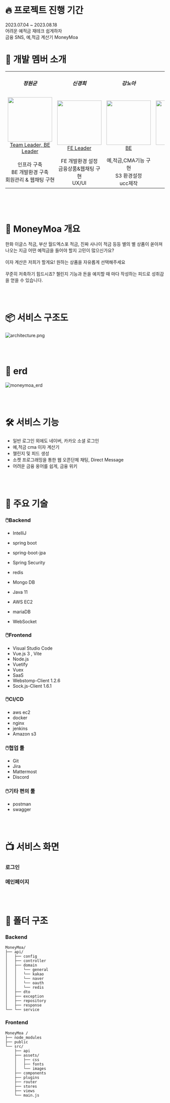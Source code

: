 
# 🔥 프로젝트 진행 기간
2023.07.04 ~ 2023.08.18  
어려운 예적금 재테크 쉽게하자 <br>
금융 SNS, 예,적금 계산기 MoneyMoa


# 🙂 개발 멤버 소개


<table>
    <tr>
      <td align="center">
        <h5>정원균</h5>
      </td>
      <td align="center">
        <h5>신경희</h5>
      </td>
      <td align="center">
        <h5>강노아</h5>
      </td>
      <td align="center">
        <h5>이상혁</h5>
      </td>
      <td align="center">
        <h5>공익규</h5>
      </td>
      <td align="center">
        <h5>권종률</h5>
      </td>
    </tr>
    <tr>
        <td height="140px" align="center"> <a href="https://github.com/Jungwonkyun">
            <img src="https://avatars.githubusercontent.com/Jungwonkyun" width="140px" /> <br>Team Leader, BE Leader</a></td>
        <td height="140px" align="center"> <a href="https://github.com/gwame">
            <img src="https://avatars.githubusercontent.com/gwame" width="140px" /> <br>FE Leader</a></td>
        <td height="140px" align="center"> <a href="https://github.com/Noah-kang">
            <img src="https://avatars.githubusercontent.com/Noah-kang" width="140px" /> <br>BE</a></td>
        <td height="140px" align="center"> <a href="https://github.com/LeeSanghyuk36">
            <img src="https://avatars.githubusercontent.com/LeeSanghyuk36" width="140px" /> <br>BE</a></td>
        <td height="140px" align="center"> <a href="https://github.com/KwonJongryul">
            <img src="https://avatars.githubusercontent.com/KwonJongryul" width="140px" /> <br>FE</a></td>
        <td height="140px" align="center"> <a href="https://github.com/Going9">
            <img src="https://avatars.githubusercontent.com/Going9" width="140px" /> <br>FE</a></td>        
    </tr>
    <tr>
      <td align="center" style="padding: 0px">
        인프라 구축<br>BE 개발환경 구축<br>회원관리 & 웹채팅 구현
      </td>
      <td align="center">
        FE 개발환경 설정<br>금융상품&웹채팅 구현<br>UX/UI
      </td>
      <td align="center">
        예,적금,CMA기능 구현<br>S3 환경설정<br>ucc제작
      </td>
      <td align="center">
        BE Jira 관리<br>피드 구현<br>서비스 기획
      </td>
      <td align="center">
        TypeScript<br>UI/UX<br>SockJS
      </td>
      <td align="center">
        유저정보&챌린지 구현<br>기획 문서<br>UX/UI
      </td>    
    </tr>
</table>

<br>
<br>
<br>

# 📜 MoneyMoa 개요
한화 이글스 적금, 부산 월드엑스포 적금, 진짜 사나이 적금 등등 별의 별 상품이 쏟아져 나오는 지금 어떤 예적금을 들어야 할지 고민이 많으신가요? <br>
<br>
이자 계산은 저희가 할게요! 원하는 상품을 자유롭게 선택해주세요 <br><br>
꾸준히 저축하기 힘드시죠? 첼린지 기능과 돈을 예치할 때 마다 작성하는 피드로 성취감을 얻을 수 있습니다. 

<br>
<br>

# 📦 서비스 구조도
![architecture.png](/image/achitecture.png) 

<br>
<br>

# 🌊 erd
![moneymoa_erd](/image/erd.png) 


<br>
<br>

# 🛠️ 서비스 기능
- 일반 로그인 외에도 네이버, 카카오 소셜 로그인
- 예,적금 cma 이자 계산기 
- 챌린지 및 피드 생성 
- 소켓 프로그래밍을 통한 웹 오픈단체 채팅, Direct Message
- 어려운 금융 옹어를 쉽게, 금융 위키 

<br>
<br>

# 🔧 주요 기술
### 🖱️Backend

- IntelliJ
- spring boot 
- spring-boot-jpa
- Spring Security
- redis 
- Mongo DB

- Java 11
- AWS EC2
- mariaDB
- WebSocket

### 🖱️Frontend

- Visual Studio Code
- Vue.js 3 , Vite
- Node.js 
- Vuetify
- Vuex
- SaaS
- Webstomp-Client 1.2.6
- Sock.js-Client 1.6.1


### 🖱️CI/CD

- aws ec2
- docker
- nginx
- jenkins
- Amazon s3

### 🖱️협업 툴

- Git
- Jira
- Mattermost
- Discord

### 🖱️기타 편의 툴

- postman
- swagger

<br>
<br>

# 📺 서비스 화면
### 로그인



### 메인페이지




<br>
<br>

# 📁 폴더 구조
### Backend
```
MoneyMoa/
├── api/
│   ├── config
│   ├── controller
│   ├── domain
│   │   └── general
│   │   └── kakao 
│   │   └── naver
│   │   └── oauth
│   │   └── redis
│   ├── dto 
│   ├── exception 
│   ├── repository 
│   ├── response 
└── └── service

```
### Frontend
```
MoneyMoa /
├── node_modules
├── public
└── src/
    ├── api
    ├── assets/
    │   ├── css
    │   ├── fonts
    │   └── images
    ├── components
    ├── plugins
    ├── router
    ├── stores
    ├── views
    └── main.js

